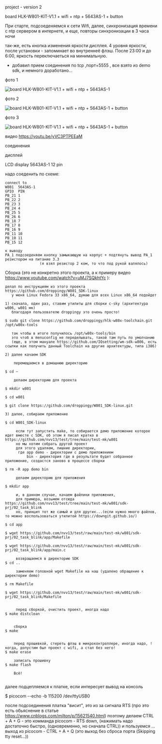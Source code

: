 project - version 2 

board HLK-W801-KIT-V1.1 + wifi + ntp + 5643AS-1 + button


При старте, подсоеденяемся к сети Wifi,
далее, синхронизация времени с ntp сервером в интернете, и еще, повторы синхронизации в 3 часа ночи

так-же, есть кнопка изменения яркости дисплея.
4 уровня яркости, после установки - запоминает во внутреннеё флэш.
После 23:00 и до 6:00, яркость переключаеться на минимальную.

+ добавил прием соединения по tcp ,порт=5555 , все взято из demo sdk, и немного доработано...


фото 1 
<p><img src="https://github.com/nvv13/test/blob/main/test-mk/w801/sdk-prj/04_wifi_ntp/w801_quad_digit_led_display.jpg" alt="board HLK-W801-KIT-V1.1 + wifi + ntp + 5643AS-1" title="board HLK-W801-KIT-V1.1 + wifi + ntp + 5643AS-1" /></p>

фото 2 
<p><img src="https://github.com/nvv13/test/blob/main/test-mk/w801/sdk-prj/04_wifi_ntp/w801_4_1.jpg" alt="board HLK-W801-KIT-V1.1 + wifi + ntp + 5643AS-1 + button" title="board HLK-W801-KIT-V1.1 + wifi + ntp + 5643AS-1 + button" /></p>

фото 3 
<p><img src="https://github.com/nvv13/test/blob/main/test-mk/w801/sdk-prj/04_wifi_ntp/w801_4_2.jpg" alt="board HLK-W801-KIT-V1.1 + wifi + ntp + 5643AS-1 + button" title="board HLK-W801-KIT-V1.1 + wifi + ntp + 5643AS-1 + button" /></p>

видео 
https://youtu.be/yVC3PTPEEaM


соединения

дисплей

LCD display 5643AS-1
     12 pin

надо соеденить по схеме:
~~~
connect to
W801  5643AS-1 
GPIO  PIN
PB_21 1
PB_22 2
PB_23 3
PB_24 4
PB_25 5
PB_26 6
PB_18 7
PB_17 8
PB_16 9
PB_11 10
PB_10 11
PB_15 12

к выводу 
PA_1 подсоеденяем кнопку замыкающую на корпус + подтянуть вывод PA_1 резистором на питание 3.3
                (я взял резистор 2 ком, то что под рукой валялось)
~~~








Сборка  (это не конкретно этого проекта, а к примеру видео https://www.youtube.com/watch?v=uMJ7SQkhtYc ):
~~~
делал по инструкциям из этого проекта https://github.com/droppingy/W801_SDK-linux
   у меня Linux Fedora 33 x86_64, думаю для всех Linux x86_64 подойдет

1) сначала, один раз, ставим утилиты для сборки c-sky (архитектура w806, w801 мк)
   благодаря пользователю droppingy это очень просто!  

$ sudo git clone https://github.com/droppingy/hlk-w80x-toolchain.git /opt/w80x-tools

   так чтобы в итоге получилось /opt/w80x-tools/bin
   это чтоб в menuconfig не переделывать, такой там путь по умолчанию
   (еще, в этом мануале https://github.com/IOsetting/wm-sdk-w806, есть ссылки как получить данный Toolchain на другие архитектуры, типа i386)

2) далее качаем SDK

    перемещаемся в домашнюю директорию
 
$ cd ~

    делаем директорию для проекта

$ mkdir w801

$ cd w801  

$ git clone https://github.com/droppingy/W801_SDK-linux.git

3) далее, собираем приложение

$ cd W801_SDK-linux

     если тут запустить make, то собирается демо приложение которое идет вместе с SDK, об этом я писал кратко в https://github.com/nvv13/test/tree/main/test-mk/w801 
     но мы хотим собрать другой проект
     для этого удаляем, лишние директории, 
      где app demo - директории с демо приложением
          bin - директория где в результате будет собранное приложение, создастся заново в процессе сборки

$ rm -R app demo bin

     делаем директорию для приложения

$ mkdir app

     и, в данном случае, качаем файлики приложения, 
     для примера, возьмем отсюда https://github.com/nvv13/test/tree/main/test-mk/w801/sdk-prj/02_task_blink
     но, принцип тот же самый и для других...(если нужно много файлов, то можно воспользоваться утилитой https://downgit.github.io/)

$ cd app

$ wget https://github.com/nvv13/test/raw/main/test-mk/w801/sdk-prj/02_task_blink/app/Makefile

$ wget https://github.com/nvv13/test/raw/main/test-mk/w801/sdk-prj/02_task_blink/app/main.c

     возвращаемся в директорию SDK
$ cd ..

     заменяем головной wget Makefile на наш (удалено обращение к директории demo)

$ rm Makefile

$ wget https://github.com/nvv13/test/raw/main/test-mk/w801/sdk-prj/02_task_blink/Makefile


     перед сборкой, очистить проект, иногда надо
$ make distclean


    сборка
$ make 


    перед прошивкой, стереть флэш в микроконтроллере, иногда надо, !когда, допустим был проект с wifi, а стал без него!
$ make erase

    записать прошивку
$ make flash

    Всё!


~~~






  далее подцепляемся к платке, если интересует вывод на консоль

$ picocom --echo -b 115200 /dev/ttyUSB0

  после подсоединения платка "висит", это из за сигнала RTS (про это есть обьяснение в статье https://www.cnblogs.com/milton/p/15621540.html)
  поэтому делаем CTRL + A + G   - это комманда picocom - RTS down, (нажимать надо достаточно быстро, (одновременно, но сначала CTRL))
  и пользуемся ...
          выход из picocom - CTRL + A + Q  (это выход без сброса порта (Skipping tty reset...))
